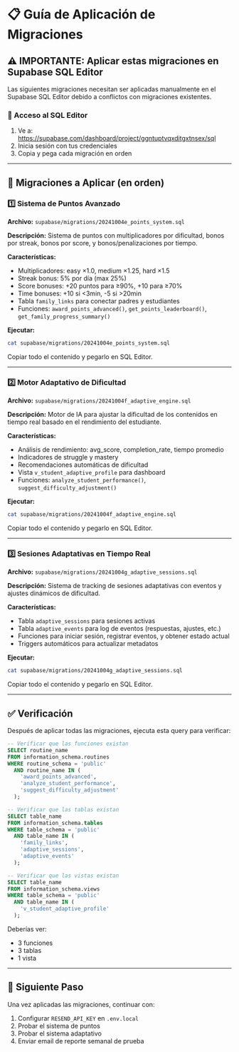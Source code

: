 # 📋 Guía de Aplicación de Migraciones

## ⚠️ IMPORTANTE: Aplicar estas migraciones en Supabase SQL Editor

Las siguientes migraciones necesitan ser aplicadas manualmente en el Supabase SQL Editor debido a conflictos con migraciones existentes.

### 🔗 Acceso al SQL Editor

1. Ve a: https://supabase.com/dashboard/project/ggntuptvqxditgxtnsex/sql
2. Inicia sesión con tus credenciales
3. Copia y pega cada migración en orden

---

## 📝 Migraciones a Aplicar (en orden)

### 1️⃣ Sistema de Puntos Avanzado

**Archivo:** `supabase/migrations/20241004e_points_system.sql`

**Descripción:** Sistema de puntos con multiplicadores por dificultad, bonos por streak, bonos por score, y bonos/penalizaciones por tiempo.

**Características:**
- Multiplicadores: easy ×1.0, medium ×1.25, hard ×1.5
- Streak bonus: 5% por día (max 25%)
- Score bonuses: +20 puntos para ≥90%, +10 para ≥70%
- Time bonuses: +10 si <3min, -5 si >20min
- Tabla `family_links` para conectar padres y estudiantes
- Funciones: `award_points_advanced()`, `get_points_leaderboard()`, `get_family_progress_summary()`

**Ejecutar:**
```bash
cat supabase/migrations/20241004e_points_system.sql
```
Copiar todo el contenido y pegarlo en SQL Editor.

---

### 2️⃣ Motor Adaptativo de Dificultad

**Archivo:** `supabase/migrations/20241004f_adaptive_engine.sql`

**Descripción:** Motor de IA para ajustar la dificultad de los contenidos en tiempo real basado en el rendimiento del estudiante.

**Características:**
- Análisis de rendimiento: avg_score, completion_rate, tiempo promedio
- Indicadores de struggle y mastery
- Recomendaciones automáticas de dificultad
- Vista `v_student_adaptive_profile` para dashboard
- Funciones: `analyze_student_performance()`, `suggest_difficulty_adjustment()`

**Ejecutar:**
```bash
cat supabase/migrations/20241004f_adaptive_engine.sql
```
Copiar todo el contenido y pegarlo en SQL Editor.

---

### 3️⃣ Sesiones Adaptativas en Tiempo Real

**Archivo:** `supabase/migrations/20241004g_adaptive_sessions.sql`

**Descripción:** Sistema de tracking de sesiones adaptativas con eventos y ajustes dinámicos de dificultad.

**Características:**
- Tabla `adaptive_sessions` para sesiones activas
- Tabla `adaptive_events` para log de eventos (respuestas, ajustes, etc.)
- Funciones para iniciar sesión, registrar eventos, y obtener estado actual
- Triggers automáticos para actualizar metadatos

**Ejecutar:**
```bash
cat supabase/migrations/20241004g_adaptive_sessions.sql
```
Copiar todo el contenido y pegarlo en SQL Editor.

---

## ✅ Verificación

Después de aplicar todas las migraciones, ejecuta esta query para verificar:

```sql
-- Verificar que las funciones existan
SELECT routine_name
FROM information_schema.routines
WHERE routine_schema = 'public'
  AND routine_name IN (
    'award_points_advanced',
    'analyze_student_performance',
    'suggest_difficulty_adjustment'
  );

-- Verificar que las tablas existan
SELECT table_name
FROM information_schema.tables
WHERE table_schema = 'public'
  AND table_name IN (
    'family_links',
    'adaptive_sessions',
    'adaptive_events'
  );

-- Verificar que las vistas existan
SELECT table_name
FROM information_schema.views
WHERE table_schema = 'public'
  AND table_name IN (
    'v_student_adaptive_profile'
  );
```

Deberías ver:
- 3 funciones
- 3 tablas
- 1 vista

---

## 🚀 Siguiente Paso

Una vez aplicadas las migraciones, continuar con:
1. Configurar `RESEND_API_KEY` en `.env.local`
2. Probar el sistema de puntos
3. Probar el sistema adaptativo
4. Enviar email de reporte semanal de prueba
